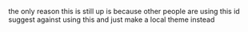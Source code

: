 the only reason this is still up is because other people are using this
id suggest against using this and just make a local theme instead

